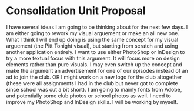 # Consolidation Unit Proposal

I have several ideas I am going to be thinking about for the next few days. I am either going to rework my visual arguement or make an all new one. What I think I will end up doing is using the same concept for my visual arguement (the Pitt Tonight visual), but starting from scratch and using another application entirely. I want to use either PhotoShop or InDesign to try a more textual focus with this argument. It will focus more on design elements rather than pure visuals. I may even switch up the concept and make the argument an advertisement for one of our episodes instead of an ad to join the club. OR I might work on a new logo for the club altogether (these were all assignments I had in the club but never got to complete since school was cut a bit short). I am going to mainly fonts from Adobe, and potentially some club photos or school photos as well. I need to improve my PhotoShop and InDesign skills. I will be working by myself.
